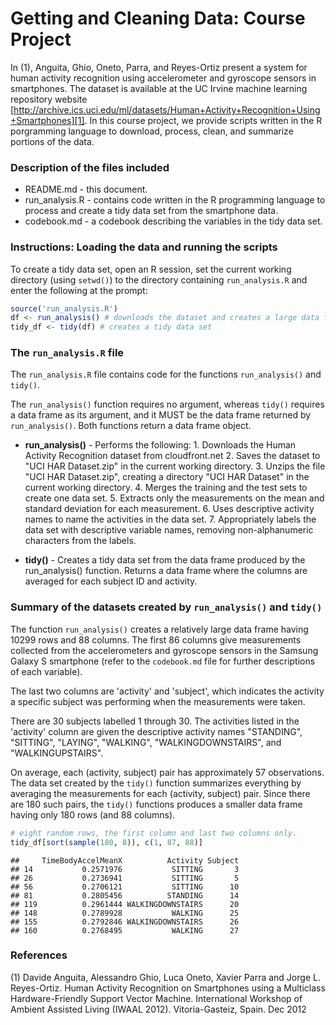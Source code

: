 Getting and Cleaning Data: Course Project
=========================================

In (1), Anguita, Ghio, Oneto, Parra, and Reyes-Ortiz present a system for human activity recognition using accelerometer and gyroscope sensors in smartphones. The dataset is available at the UC Irvine machine learning repository website [http://archive.ics.uci.edu/ml/datasets/Human+Activity+Recognition+Using+Smartphones][1]. In this course project, we provide scripts written in the R porgramming language to download, process, clean, and summarize portions of the data.


### Description of the files included

* README.md - this document.
* run_analysis.R - contains code written in the R programming language to
                   process and create a tidy data set from the smartphone data.
* codebook.md - a codebook describing the variables in the tidy data set.


### Instructions: Loading the data and running the scripts
To create a tidy data set, open an R session, set
the current working directory (using `setwd()`) to the directory
containing `run_analysis.R` and enter the following at the prompt:



```r
source('run_analysis.R')
df <- run_analysis() # downloads the dataset and creates a large data frame, this could take 3-4 minutes
tidy_df <- tidy(df) # creates a tidy data set
```
### The `run_analysis.R` file

The `run_analysis.R` file contains code for the functions `run_analysis()` and `tidy()`.

The `run_analysis()` function requires no argument, whereas `tidy()` requires a data frame as its argument, and it MUST be the data frame returned by `run_analysis()`. Both functions return a data frame object.

* **run_analysis()** - Performs the following:
      1. Downloads the Human Activity Recognition dataset
         from cloudfront.net
      2. Saves the dataset to "UCI HAR Dataset.zip" in the current
         working directory.
      3. Unzips the file "UCI HAR Dataset.zip", creating a directory
         "UCI HAR Dataset" in the current working directory.
      4. Merges the training and the test sets to create one data set.
      5. Extracts only the measurements on the mean and standard
         deviation for each measurement.
      6. Uses descriptive activity names to name the activities
         in the data set.
      7. Appropriately labels the data set with descriptive variable
         names, removing non-alphanumeric characters from the labels.

* **tidy()** - Creates a tidy data set from the data frame produced by the run_analysis() function. Returns a data frame where the columns are averaged for each subject ID and activity.


### Summary of the datasets created by `run_analysis()` and `tidy()`
The function `run_analysis()` creates a relatively large data frame having 10299 rows and 88 columns. The first 86 columns give measurements collected from the accelerometers and gyroscope sensors in the Samsung Galaxy S smartphone (refer to the `codebook.md` file for further descriptions of each variable).

The last two columns are 'activity' and 'subject', which indicates the activity a specific subject was performing when the measurements were taken.

There are 30 subjects labelled 1 through 30. The activities listed in the 'activity' column are given the descriptive activity names "STANDING", "SITTING", "LAYING", "WALKING", "WALKINGDOWNSTAIRS", and "WALKINGUPSTAIRS".

On average, each (activity, subject) pair has approximately 57 observations. The data set created by the `tidy()` function summarizes everything by averaging the measurements for each (activity, subject) pair. Since there are 180 such pairs, the `tidy()` functions produces a smaller data frame having only 180 rows (and 88 columns).


```r
# eight random rows, the first column and last two columns only.
tidy_df[sort(sample(180, 8)), c(1, 87, 88)]
```

```
##     TimeBodyAccelMeanX          Activity Subject
## 14           0.2571976           SITTING       3
## 26           0.2736941           SITTING       5
## 56           0.2706121           SITTING      10
## 81           0.2805456          STANDING      14
## 119          0.2961444 WALKINGDOWNSTAIRS      20
## 148          0.2789928           WALKING      25
## 155          0.2792846 WALKINGDOWNSTAIRS      26
## 160          0.2768495           WALKING      27
```

### References
(1) Davide Anguita, Alessandro Ghio, Luca Oneto, Xavier Parra and Jorge L. Reyes-Ortiz. Human Activity Recognition on Smartphones using a Multiclass Hardware-Friendly Support Vector Machine. International Workshop of Ambient Assisted Living (IWAAL 2012). Vitoria-Gasteiz, Spain. Dec 2012

[1]: http://archive.ics.uci.edu/ml/datasets/Human+Activity+Recognition+Using+Smartphones
